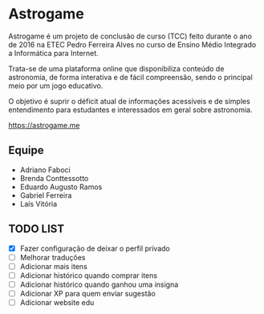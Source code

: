 # Astrogame
Astrogame é um projeto de conclusão de curso (TCC) feito durante o ano de 2016 na ETEC Pedro Ferreira Alves no curso de Ensino Médio Integrado a Informática para Internet.

Trata-se de uma plataforma online que disponibiliza conteúdo de astronomia, de forma interativa e de fácil compreensão, sendo o principal meio por um jogo educativo.

O objetivo é suprir o déficit atual de informações acessíveis e de simples entendimento para estudantes e interessados em geral sobre astronomia.

https://astrogame.me

## Equipe
- Adriano Faboci
- Brenda Conttessotto
- Eduardo Augusto Ramos
- Gabriel Ferreira
- Laís Vitória

## TODO LIST
- [x] Fazer configuração de deixar o perfil privado
- [ ] Melhorar traduções
- [ ] Adicionar mais itens
- [ ] Adicionar histórico quando comprar itens
- [ ] Adicionar histórico quando ganhou uma insigna
- [ ] Adicionar XP para quem enviar sugestão
- [ ] Adicionar website edu
